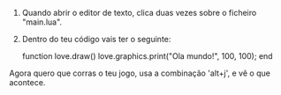     
1. Quando abrir o editor de texto, clica duas vezes sobre o ficheiro "main.lua".

2. Dentro do teu código vais ter o seguinte: 

     function love.draw()
        love.graphics.print("Ola mundo!", 100, 100);
	end

Agora quero que corras o teu jogo, usa a combinação 'alt+j', e vê o que acontece.

